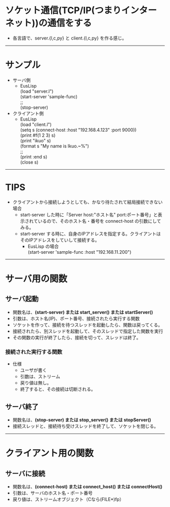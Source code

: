 # ソケット通信(TCP/IP(つまりインターネット))の通信をする
- 各言語で、server.{l,c,py} と client.{l,c,py} を作る感じ。

---
# サンプル
- サーバ側
    - EusLisp  
    (load "server.l")  
    (start-server 'sample-func)  
    ;;  
    (stop-server)  
- クライアント側
    - EusLisp  
    (load "client.l")  
    (setq s (connect-host :host "192.168.4.123" :port 9000))  
    (print #f(1 2 3) s)  
    (print "ikuo" s)  
    (format s "My name is Ikuo.~%")  
    ;;  
    (print :end s)  
    (close s)  

---
# TIPS
- クライアントから接続しようとしても、かなり待たされて結局接続できない場合
    - start-server した時に「Server host:"ホスト名" port:ポート番号」と表示されているので、そのホスト名・番号を connect-host の引数にしてみる。
    - start-server する時に、自身のIPアドレスを指定する。クライアントはそのIPアドレスをしていして接続する。
        - EusLisp の場合  
	(start-server 'sample-func :host "192.168.11.200")

---
# サーバ用の関数

## サーバ起動

- 関数名は、**(start-server) または start_server() または startServer()**
- 引数は、ホスト名(IP)、ポート番号、接続されたら実行する関数
- ソケットを作って、接続を待つスレッドを起動したら、関数は戻ってくる。
- 接続されたら、別スレッドを起動して、そのスレッドで指定した関数を実行
- その関数の実行が終了したら、接続を切って、スレッドは終了。

### 接続された実行する関数
- 仕様
   - ユーザが書く
   - 引数は、ストリーム
   - 戻り値は無し。
   - 終了すると、その接続は切断される。

## サーバ終了

- 関数名は、**(stop-server) または stop_server() または stopServer()**
- 接続スレッドと、接続待ち受けスレッドを終了して、ソケットを閉じる。

---
# クライアント用の関数

## サーバに接続

- 関数名は、**(connect-host) または connect_host() または connectHost()**
- 引数は、サーバのホスト名・ポート番号
- 戻り値は、ストリームオブジェクト（Cなら(FILE*)fp）


